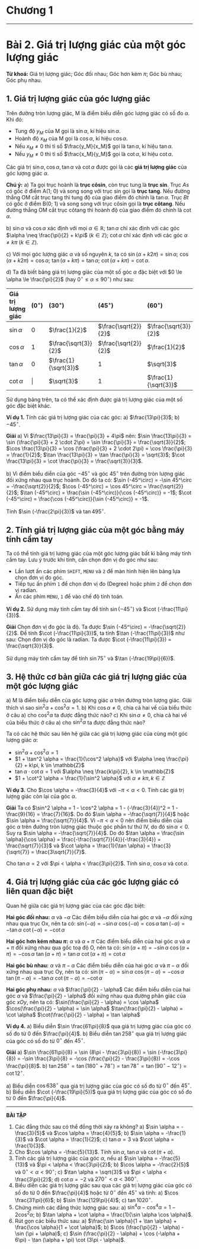 # Chương 1
---
# Bài 2. Giá trị lượng giác của một góc lượng giác

**Từ khoá:** Giá trị lượng giác; Góc đối nhau; Góc hơn kém $\pi$; Góc bù nhau; Góc phụ nhau.

## 1. Giá trị lượng giác của góc lượng giác

Trên đường tròn lượng giác, M là điểm biểu diễn góc lượng giác có số đo $\alpha$. Khi đó:
*   Tung độ $y_M$ của M gọi là $\sin \alpha$, kí hiệu $\sin \alpha$.
*   Hoành độ $x_M$ của M gọi là $\cos \alpha$, kí hiệu $\cos \alpha$.
*   Nếu $x_M \neq 0$ thì tỉ số $\frac{y_M}{x_M}$ gọi là $\tan \alpha$, kí hiệu $\tan \alpha$.
*   Nếu $y_M \neq 0$ thì tỉ số $\frac{x_M}{y_M}$ gọi là $\cot \alpha$, kí hiệu $\cot \alpha$.

Các giá trị $\sin \alpha, \cos \alpha, \tan \alpha$ và $\cot \alpha$ được gọi là các **giá trị lượng giác** của góc lượng giác $\alpha$.

**Chú ý:**
a) Ta gọi trục hoành là **trục côsin**, còn trục tung là **trục sin**.
Trục $As$ có gốc ở điểm A(1; 0) và song song với trục sin gọi là **trục tang**.
Nếu đường thẳng OM cắt trục tang thì tung độ của giao điểm đó chính là $\tan \alpha$.
Trục $Bt$ có gốc ở điểm B(0; 1) và song song với trục côsin gọi là **trục côtang**.
Nếu đường thẳng OM cắt trục côtang thì hoành độ của giao điểm đó chính là $\cot \alpha$.

b) $\sin \alpha$ và $\cos \alpha$ xác định với mọi $\alpha \in \mathbb{R}$;
$\tan \alpha$ chỉ xác định với các góc $\alpha \neq \frac{\pi}{2} + k\pi$ ($k \in \mathbb{Z}$);
$\cot \alpha$ chỉ xác định với các góc $\alpha \neq k\pi$ ($k \in \mathbb{Z}$).

c) Với mọi góc lượng giác $\alpha$ và số nguyên $k$, ta có
$\sin(\alpha + k2\pi) = \sin \alpha$;
$\cos(\alpha + k2\pi) = \cos \alpha$;
$\tan(\alpha + k\pi) = \tan \alpha$;
$\cot(\alpha + k\pi) = \cot \alpha$.

d) Ta đã biết bảng giá trị lượng giác của một số góc $\alpha$ đặc biệt với $0 \le \alpha \le \frac{\pi}{2}$ (hay $0^\circ \le \alpha \le 90^\circ$) như sau:

| Giá trị lượng giác | $(0^\circ)$ | $(30^\circ)$ | $(45^\circ)$ | $(60^\circ)$ | $(90^\circ)$ |
| :---------------- | :---------- | :----------- | :----------- | :----------- | :----------- |
| $\sin \alpha$     | 0           | $\frac{1}{2}$ | $\frac{\sqrt{2}}{2}$ | $\frac{\sqrt{3}}{2}$ | 1            |
| $\cos \alpha$     | 1           | $\frac{\sqrt{3}}{2}$ | $\frac{\sqrt{2}}{2}$ | $\frac{1}{2}$ | 0            |
| $\tan \alpha$     | 0           | $\frac{1}{\sqrt{3}}$ | 1            | $\sqrt{3}$   | $\|$         |
| $\cot \alpha$     | $\|$        | $\sqrt{3}$   | 1            | $\frac{1}{\sqrt{3}}$ | 0            |

Sử dụng bảng trên, ta có thể xác định được giá trị lượng giác của một số góc đặc biệt khác.

**Ví dụ 1.** Tính các giá trị lượng giác của các góc:
a) $\frac{13\pi}{3}$;
b) $-45^\circ$.

**Giải**
a) Vì $\frac{13\pi}{3} = \frac{\pi}{3} + 4\pi$ nên:
$\sin \frac{13\pi}{3} = \sin (\frac{\pi}{3} + 2 \cdot 2\pi) = \sin \frac{\pi}{3} = \frac{\sqrt{3}}{2}$;
$\cos \frac{13\pi}{3} = \cos (\frac{\pi}{3} + 2 \cdot 2\pi) = \cos \frac{\pi}{3} = \frac{1}{2}$;
$\tan \frac{13\pi}{3} = \tan \frac{\pi}{3} = \sqrt{3}$;
$\cot \frac{13\pi}{3} = \cot \frac{\pi}{3} = \frac{\sqrt{3}}{3}$.

b) Vì điểm biểu diễn của góc $-45^\circ$ và góc $45^\circ$ trên đường tròn lượng giác đối xứng nhau qua trục hoành. Do đó ta có:
$\sin (-45^\circ) = -\sin 45^\circ = -\frac{\sqrt{2}}{2}$;
$\cos (-45^\circ) = \cos 45^\circ = \frac{\sqrt{2}}{2}$;
$\tan (-45^\circ) = \frac{\sin (-45^\circ)}{\cos (-45^\circ)} = -1$;
$\cot (-45^\circ) = \frac{\cos (-45^\circ)}{\sin (-45^\circ)} = -1$.

Tính $\sin (-\frac{2\pi}{3})$ và $\tan 495^\circ$.

## 2. Tính giá trị lượng giác của một góc bằng máy tính cầm tay

Ta có thể tính giá trị lượng giác của một góc lượng giác bất kì bằng máy tính cầm tay. Lưu ý trước khi tính, cần chọn đơn vị đo góc như sau:
*   Lần lượt ấn các phím `SHIFT`, `MENU` và `2` để màn hình hiện lên bảng lựa chọn đơn vị đo góc.
*   Tiếp tục ấn phím `1` để chọn đơn vị đo (Degree) hoặc phím `2` để chọn đơn vị radian.
*   Ấn các phím `MENU`, `1` để vào chế độ tính toán.

**Ví dụ 2.** Sử dụng máy tính cầm tay để tính $\sin (-45^\circ)$ và $\cot (-\frac{11\pi}{3})$.

**Giải**
Chọn đơn vị đo góc là độ.
Ta được $\sin (-45^\circ) = -\frac{\sqrt{2}}{2}$.
Để tính $\cot (-\frac{11\pi}{3})$, ta tính $\tan (-\frac{11\pi}{3})$ như sau:
Chọn đơn vị đo góc là radian.
Ta được $\cot (-\frac{11\pi}{3}) = \frac{\sqrt{3}}{3}$.

Sử dụng máy tính cầm tay để tính $\sin 75^\circ$ và $\tan (-\frac{19\pi}{6})$.

## 3. Hệ thức cơ bản giữa các giá trị lượng giác của một góc lượng giác

a) M là điểm biểu diễn của góc lượng giác $\alpha$ trên đường tròn lượng giác. Giải thích vì sao $\sin^2 \alpha + \cos^2 \alpha = 1$.
b) Khi $\cos \alpha \neq 0$, chia cả hai vế của biểu thức ở câu a) cho $\cos^2 \alpha$ ta được đẳng thức nào?
c) Khi $\sin \alpha \neq 0$, chia cả hai vế của biểu thức ở câu a) cho $\sin^2 \alpha$ ta được đẳng thức nào?

Ta có các hệ thức sau liên hệ giữa các giá trị lượng giác của cùng một góc lượng giác $\alpha$:
*   $\sin^2 \alpha + \cos^2 \alpha = 1$
*   $1 + \tan^2 \alpha = \frac{1}{\cos^2 \alpha}$ với $\alpha \neq \frac{\pi}{2} + k\pi, k \in \mathbb{Z}$
*   $\tan \alpha \cdot \cot \alpha = 1$ với $\alpha \neq \frac{k\pi}{2}, k \in \mathbb{Z}$
*   $1 + \cot^2 \alpha = \frac{1}{\sin^2 \alpha}$ với $\alpha \neq k\pi, k \in \mathbb{Z}$

**Ví dụ 3.** Cho $\cos \alpha = -\frac{3}{4}$ với $-\pi < \alpha < 0$. Tính các giá trị lượng giác còn lại của góc $\alpha$.

**Giải**
Ta có $\sin^2 \alpha = 1 - \cos^2 \alpha = 1 - (-\frac{3}{4})^2 = 1 - \frac{9}{16} = \frac{7}{16}$.
Do đó $\sin \alpha = -\frac{\sqrt{7}}{4}$ hoặc $\sin \alpha = \frac{\sqrt{7}}{4}$.
Vì $-\pi < \alpha < 0$ nên điểm biểu diễn của góc $\alpha$ trên đường tròn lượng giác thuộc góc phần tư thứ IV, do đó $\sin \alpha < 0$.
Suy ra $\sin \alpha = -\frac{\sqrt{7}}{4}$.
Do đó $\tan \alpha = \frac{\sin \alpha}{\cos \alpha} = \frac{-\frac{\sqrt{7}}{4}}{-\frac{3}{4}} = \frac{\sqrt{7}}{3}$ và $\cot \alpha = \frac{1}{\tan \alpha} = \frac{3}{\sqrt{7}} = \frac{3\sqrt{7}}{7}$.

Cho $\tan \alpha = 2$ với $\pi < \alpha < \frac{3\pi}{2}$. Tính $\sin \alpha$, $\cos \alpha$ và $\cot \alpha$.

## 4. Giá trị lượng giác của các góc lượng giác có liên quan đặc biệt

Quan hệ giữa các giá trị lượng giác của các góc đặc biệt:

**Hai góc đối nhau:** $\alpha$ và $-\alpha$
Các điểm biểu diễn của hai góc $\alpha$ và $-\alpha$ đối xứng nhau qua trục Ox, nên ta có:
$\sin(-\alpha) = -\sin \alpha$
$\cos(-\alpha) = \cos \alpha$
$\tan(-\alpha) = -\tan \alpha$
$\cot(-\alpha) = -\cot \alpha$

**Hai góc hơn kém nhau $\pi$:** $\alpha$ và $\alpha + \pi$
Các điểm biểu diễn của hai góc $\alpha$ và $\alpha + \pi$ đối xứng nhau qua gốc toạ độ O, nên ta có:
$\sin(\alpha + \pi) = -\sin \alpha$
$\cos(\alpha + \pi) = -\cos \alpha$
$\tan(\alpha + \pi) = \tan \alpha$
$\cot(\alpha + \pi) = \cot \alpha$

**Hai góc bù nhau:** $\alpha$ và $\pi - \alpha$
Các điểm biểu diễn của hai góc $\alpha$ và $\pi - \alpha$ đối xứng nhau qua trục Oy, nên ta có:
$\sin(\pi - \alpha) = \sin \alpha$
$\cos(\pi - \alpha) = -\cos \alpha$
$\tan(\pi - \alpha) = -\tan \alpha$
$\cot(\pi - \alpha) = -\cot \alpha$

**Hai góc phụ nhau:** $\alpha$ và $\frac{\pi}{2} - \alpha$
Các điểm biểu diễn của hai góc $\alpha$ và $\frac{\pi}{2} - \alpha$ đối xứng nhau qua đường phân giác của góc $xOy$, nên ta có:
$\sin(\frac{\pi}{2} - \alpha) = \cos \alpha$
$\cos(\frac{\pi}{2} - \alpha) = \sin \alpha$
$\tan(\frac{\pi}{2} - \alpha) = \cot \alpha$
$\cot(\frac{\pi}{2} - \alpha) = \tan \alpha$

**Ví dụ 4.** a) Biểu diễn $\sin \frac{61\pi}{8}$ qua giá trị lượng giác của góc có số đo từ $0$ đến $\frac{\pi}{4}$.
b) Biểu diễn $\tan 258^\circ$ qua giá trị lượng giác của góc có số đo từ $0^\circ$ đến $45^\circ$.

**Giải**
a) $\sin \frac{61\pi}{8} = \sin (8\pi - \frac{3\pi}{8}) = \sin (-\frac{3\pi}{8}) = -\sin \frac{3\pi}{8} = -\cos (\frac{\pi}{2} - \frac{3\pi}{8}) = -\cos \frac{\pi}{8}$.
b) $\tan 258^\circ = \tan (180^\circ + 78^\circ) = \tan 78^\circ = \tan (90^\circ - 12^\circ) = \cot 12^\circ$.

a) Biểu diễn $\cos 638^\circ$ qua giá trị lượng giác của góc có số đo từ $0^\circ$ đến $45^\circ$.
b) Biểu diễn $\cot (-\frac{19\pi}{5})$ qua giá trị lượng giác của góc có số đo từ $0$ đến $\frac{\pi}{4}$.

---

**BÀI TẬP**

1.  Các đẳng thức sau có thể đồng thời xảy ra không?
    a) $\sin \alpha = -\frac{3}{5}$ và $\cos \alpha = \frac{4}{5}$;
    b) $\sin \alpha = -\frac{1}{3}$ và $\cot \alpha = \frac{1}{2}$;
    c) $\tan \alpha = 3$ và $\cot \alpha = \frac{1}{3}$.
2.  Cho $\cos \alpha = -\frac{5}{13}$. Tính $\sin \alpha$, $\tan \alpha$ và $\cot (\pi + \alpha)$.
3.  Tính các giá trị lượng giác của góc $\alpha$, nếu
    a) $\sin \alpha = -\frac{5}{13}$ và $\pi < \alpha < \frac{3\pi}{2}$;
    b) $\cos \alpha = -\frac{2}{5}$ và $0^\circ < \alpha < 90^\circ$;
    c) $\tan \alpha = \sqrt{3}$ và $\pi < \alpha < \frac{3\pi}{2}$;
    d) $\cot \alpha = -2$ và $270^\circ < \alpha < 360^\circ$.
4.  Biểu diễn các giá trị lượng giác sau qua các giá trị lượng giác của góc có số đo từ $0$ đến $\frac{\pi}{4}$ hoặc từ $0^\circ$ đến $45^\circ$ và tính:
    a) $\cos \frac{31\pi}{6}$;
    b) $\sin \frac{129\pi}{4}$;
    c) $\tan 1020^\circ$.
5.  Chứng minh các đẳng thức lượng giác sau:
    a) $\sin^4 \alpha - \cos^4 \alpha = 1 - 2\cos^2 \alpha$;
    b) $\tan \alpha + \cot \alpha = \frac{1}{\sin \alpha \cos \alpha}$.
6.  Rút gọn các biểu thức sau:
    a) $\frac{\sin \alpha}{1 + \tan \alpha} + \frac{\cos \alpha}{1 + \cot \alpha}$;
    b) $\cos (\frac{\pi}{2} - \alpha) - \sin (\pi + \alpha)$;
    c) $\sin (\frac{\pi}{2} - \alpha) + \cos (-\alpha + 6\pi) - \tan (\alpha + \pi) \cot (3\pi - \alpha)$.
